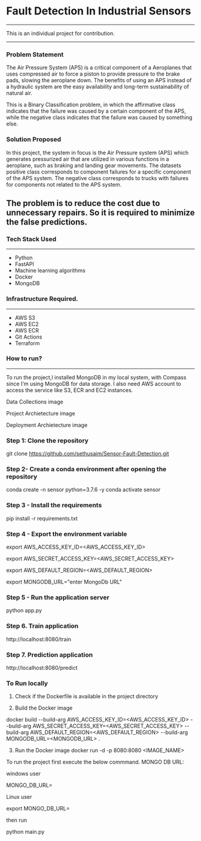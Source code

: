 # Fault Detection In Industrial Sensors
-------------------------------------------------------
This is an individual project for contribution.

-------------------------------------------------------
### Problem Statement
The Air Pressure System (APS) is a critical component of a Aeroplanes that uses compressed air to force a piston to provide pressure to the brake pads, slowing the aeroplane down. The benefits of using an APS instead of a hydraulic system are the easy availability and long-term sustainability of natural air.

This is a Binary Classification problem, in which the affirmative class indicates that the failure was caused by a certain component of the APS, while the negative class indicates that the failure was caused by something else.

### Solution Proposed

In this project, the system in focus is the Air Pressure system (APS) which generates pressurized air that are utilized in various functions in a aeroplane, such as braking and landing gear movements. The datasets positive class corresponds to component failures for a specific component of the APS system. The negative class corresponds to trucks with failures for components not related to the APS system.

The problem is to reduce the cost due to unnecessary repairs. So it is required to minimize the false predictions.
--------------------------------------------------------------
### Tech Stack Used
------------------------------------------------
- Python
- FastAPI
- Machine learning algorithms
- Docker
- MongoDB

### Infrastructure Required.
------------------------------------------------
- AWS S3
- AWS EC2
- AWS ECR
- Git Actions
- Terraform

### How to run?
-------------------------------
To run the project,I installed MongoDB in my local system, with Compass since I'm using MongoDB for data storage. I also need AWS account to access the service like S3, ECR and EC2 instances.

Data Collections
image

Project Archietecture
image

Deployment Archietecture
image

### Step 1: Clone the repository
git clone https://github.com/sethusaim/Sensor-Fault-Detection.git
### Step 2- Create a conda environment after opening the repository
conda create -n sensor python=3.7.6 -y
conda activate sensor
### Step 3 - Install the requirements
pip install -r requirements.txt
### Step 4 - Export the environment variable
export AWS_ACCESS_KEY_ID=<AWS_ACCESS_KEY_ID>

export AWS_SECRET_ACCESS_KEY=<AWS_SECRET_ACCESS_KEY>

export AWS_DEFAULT_REGION=<AWS_DEFAULT_REGION>

export MONGODB_URL="enter MongoDb URL"
### Step 5 - Run the application server
python app.py
### Step 6. Train application
http://localhost:8080/train
### Step 7. Prediction application
http://localhost:8080/predict
### To Run locally
1. Check if the Dockerfile is available in the project directory

2. Build the Docker image

docker build --build-arg AWS_ACCESS_KEY_ID=<AWS_ACCESS_KEY_ID> --build-arg AWS_SECRET_ACCESS_KEY=<AWS_SECRET_ACCESS_KEY> --build-arg AWS_DEFAULT_REGION=<AWS_DEFAULT_REGION> --build-arg MONGODB_URL=<MONGODB_URL> . 

3. Run the Docker image
docker run -d -p 8080:8080 <IMAGE_NAME>

To run the project first execute the below commmand. MONGO DB URL:



windows user

MONGO_DB_URL=

Linux user

export MONGO_DB_URL=

then run

python main.py